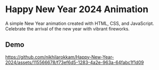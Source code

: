 # Happy New Year 2024 Animation

A simple New Year animation created with HTML, CSS, and JavaScript. Celebrate the arrival of the new year with vibrant fireworks.

## Demo

https://github.com/nikhilarokkam/Happy-New-Year-2024/assets/115566678/f73ef6d5-1283-4a2e-963a-64fabc1f1d09
